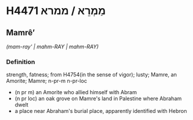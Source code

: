 # H4471 מַמְרֵא / ממרא

## Mamrêʼ

_(mam-ray' | mahm-RAY | mahm-RAY)_

### Definition

strength, fatness; from H4754(in the sense of vigor); lusty; Mamre, an Amorite; Mamre; n-pr-m n-pr-loc

- (n pr m) an Amorite who allied himself with Abram
- (n pr loc) an oak grove on Mamre's land in Palestine where Abraham dwelt
- a place near Abraham's burial place, apparently identified with Hebron
